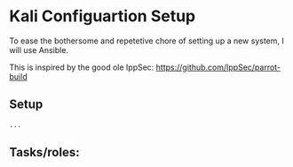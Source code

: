 # Kali Configuartion Setup 

To ease the bothersome and repetetive chore of setting up a new system, I will use Ansible.

This is inspired by the good ole IppSec: https://github.com/IppSec/parrot-build

## Setup

```bash
...
```

## Tasks/roles:

